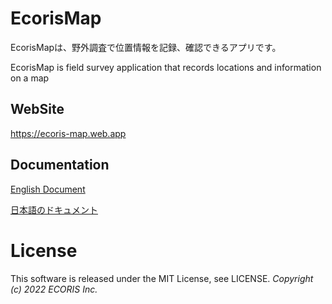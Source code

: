 EcorisMap
===================================
EcorisMapは、野外調査で位置情報を記録、確認できるアプリです。

EcorisMap is field survey application that records locations and information on a map


  
WebSite
-------------

https://ecoris-map.web.app


Documentation
-------------

  [English Document](https://ecoris-map.web.app/manual_en.html)
  
  [日本語のドキュメント](https://ecoris-map.web.app/manual_ja.html)


License
=======

 This software is released under the MIT License, see LICENSE.
_Copyright (c) 2022 ECORIS Inc._